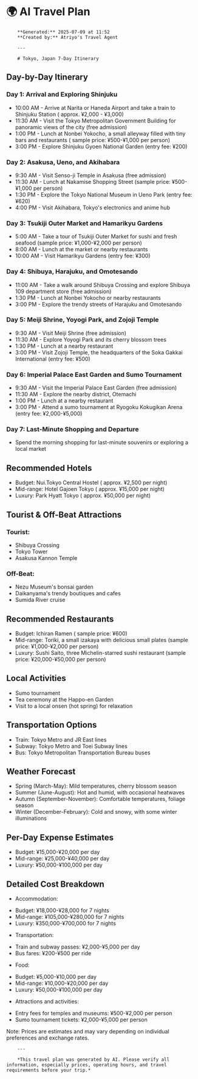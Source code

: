 # 🌍 AI Travel Plan

        **Generated:** 2025-07-09 at 11:52  
        **Created by:** Atriyo's Travel Agent
        
        ---
        
        # Tokyo, Japan 7-Day Itinerary

## **Day-by-Day Itinerary**

### Day 1: Arrival and Exploring Shinjuku
* 10:00 AM - Arrive at Narita or Haneda Airport and take a train to Shinjuku Station ( approx. ¥2,000 - ¥3,000)
* 11:30 AM - Visit the Tokyo Metropolitan Government Building for panoramic views of the city (free admission)
* 1:00 PM - Lunch at Nonbei Yokocho, a small alleyway filled with tiny bars and restaurants ( sample price: ¥500-¥1,000 per person)
* 3:00 PM - Explore Shinjuku Gyoen National Garden (entry fee: ¥200)

### Day 2: Asakusa, Ueno, and Akihabara
* 9:30 AM - Visit Senso-ji Temple in Asakusa (free admission)
* 11:30 AM - Lunch at Nakamise Shopping Street (sample price: ¥500-¥1,000 per person)
* 1:30 PM - Explore the Tokyo National Museum in Ueno Park (entry fee: ¥620)
* 4:00 PM - Visit Akihabara, Tokyo's electronics and anime hub

### Day 3: Tsukiji Outer Market and Hamarikyu Gardens
* 5:00 AM - Take a tour of Tsukiji Outer Market for sushi and fresh seafood (sample price: ¥1,000-¥2,000 per person)
* 8:00 AM - Lunch at the market or nearby restaurants
* 10:00 AM - Visit Hamarikyu Gardens (entry fee: ¥300)

### Day 4: Shibuya, Harajuku, and Omotesando
* 11:00 AM - Take a walk around Shibuya Crossing and explore Shibuya 109 department store (free admission)
* 1:30 PM - Lunch at Nonbei Yokocho or nearby restaurants
* 3:00 PM - Explore the trendy streets of Harajuku and Omotesando

### Day 5: Meiji Shrine, Yoyogi Park, and Zojoji Temple
* 9:30 AM - Visit Meiji Shrine (free admission)
* 11:30 AM - Explore Yoyogi Park and its cherry blossom trees
* 1:30 PM - Lunch at a nearby restaurant
* 3:00 PM - Visit Zojoji Temple, the headquarters of the Soka Gakkai International (entry fee: ¥500)

### Day 6: Imperial Palace East Garden and Sumo Tournament
* 9:30 AM - Visit the Imperial Palace East Garden (free admission)
* 11:30 AM - Explore the nearby district, Otemachi
* 1:00 PM - Lunch at a nearby restaurant
* 3:00 PM - Attend a sumo tournament at Ryogoku Kokugikan Arena (entry fee: ¥2,000-¥5,000)

### Day 7: Last-Minute Shopping and Departure
* Spend the morning shopping for last-minute souvenirs or exploring a local market

## **Recommended Hotels**

* Budget: Nui.Tokyo Central Hostel ( approx. ¥2,500 per night)
* Mid-range: Hotel Gajoen Tokyo ( approx. ¥15,000 per night)
* Luxury: Park Hyatt Tokyo ( approx. ¥50,000 per night)

## **Tourist & Off-Beat Attractions**

### Tourist:
* Shibuya Crossing
* Tokyo Tower
* Asakusa Kannon Temple

### Off-Beat:
* Nezu Museum's bonsai garden
* Daikanyama's trendy boutiques and cafes
* Sumida River cruise

## **Recommended Restaurants**

* Budget: Ichiran Ramen ( sample price: ¥600)
* Mid-range: Toriki, a small izakaya with delicious small plates (sample price: ¥1,000-¥2,000 per person)
* Luxury: Sushi Saito, three Michelin-starred sushi restaurant (sample price: ¥20,000-¥50,000 per person)

## **Local Activities**

* Sumo tournament
* Tea ceremony at the Happo-en Garden
* Visit to a local onsen (hot spring) for relaxation

## **Transportation Options**

* Train: Tokyo Metro and JR East lines
* Subway: Tokyo Metro and Toei Subway lines
* Bus: Tokyo Metropolitan Transportation Bureau buses

## **Weather Forecast**

* Spring (March-May): Mild temperatures, cherry blossom season
* Summer (June-August): Hot and humid, with occasional heatwaves
* Autumn (September-November): Comfortable temperatures, foliage season
* Winter (December-February): Cold and snowy, with some winter illuminations

## **Per-Day Expense Estimates**

* Budget: ¥15,000-¥20,000 per day
* Mid-range: ¥25,000-¥40,000 per day
* Luxury: ¥50,000-¥100,000 per day

## **Detailed Cost Breakdown**

* Accommodation:
 + Budget: ¥18,000-¥28,000 for 7 nights
 + Mid-range: ¥105,000-¥280,000 for 7 nights
 + Luxury: ¥350,000-¥700,000 for 7 nights
* Transportation:
 + Train and subway passes: ¥2,000-¥5,000 per day
 + Bus fares: ¥200-¥500 per ride
* Food:
 + Budget: ¥5,000-¥10,000 per day
 + Mid-range: ¥10,000-¥20,000 per day
 + Luxury: ¥50,000-¥100,000 per day
* Attractions and activities:
 + Entry fees for temples and museums: ¥500-¥2,000 per person
 + Sumo tournament tickets: ¥2,000-¥5,000 per person

Note: Prices are estimates and may vary depending on individual preferences and exchange rates.
        
        ---
        
        *This travel plan was generated by AI. Please verify all information, especially prices, operating hours, and travel requirements before your trip.*
        